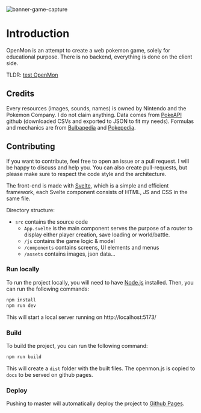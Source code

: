 <p align=”center”>
  <img src="https://github.com/MickaelVanhoutte/openmon/assets/51904030/b32affff-a16d-49ee-817a-eff2c7d5e693" alt="banner-game-capture">
</p>

# Introduction

OpenMon is an attempt to create a web pokemon game, solely for educational purpose. 
There is no backend, everything is done on the client side.

TLDR: [test OpenMon](https://mickaelvanhoutte.github.io/openmon/)

## Credits

Every resources (images, sounds, names) is owned by Nintendo and the Pokemon Company. I do not claim anything.
Data comes from [PokeAPI](https://pokeapi.co/) github (downloaded CSVs and exported to JSON to fit my needs).
Formulas and mechanics are from [Bulbapedia](https://bulbapedia.bulbagarden.net/wiki/Main_Page) and [Pokepedia](https://www.pokepedia.fr/).


## Contributing

If you want to contribute, feel free to open an issue or a pull request. I will be happy to discuss and help you.
You can also create pull-requests, but please make sure to respect the code style and the architecture.

The front-end is made with [Svelte](https://svelte.dev/), which is a simple and efficient framework, each Svelte component consists of HTML, JS and CSS in the same file. 

Directory structure:
- `src` contains the source code
  - `App.svelte` is the main component serves the purpose of a router to display either player creation, save loading or world/battle.
  - `/js` contains the game logic & model
  - `/components` contains screens, UI elements and menus
  - `/assets` contains images, json data...

### Run locally

To run the project locally, you will need to have [Node.js](https://nodejs.org/en/) installed.
Then, you can run the following commands:

```bash
npm install
npm run dev
```
This will start a local server running on http://localhost:5173/

### Build 

To build the project, you can run the following command:

```bash
npm run build
```
This will create a `dist` folder with the built files. The openmon.js is copied to `docs` to be served on github pages.

### Deploy

Pushing to master will automatically deploy the project to [Github Pages](https://mickaelvanhoutte.github.io/openmon/).

